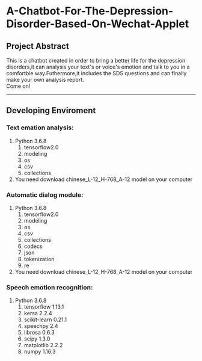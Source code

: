 # A-Chatbot-For-The-Depression-Disorder-Based-On-Wechat-Applet
## Project Abstract
This is a chatbot created in order to bring a better life for the depression disorders,it can analysis your text's or voice's emotion and talk to you in a comfortble way.Futhermore,it includes the SDS questions and can finally make your own analysis report.  
Come on!

---

## Developing Enviroment
### Text emation analysis:
1. Python 3.6.8
    1. tensorflow2.0
    2. modeling
    3. os
    4. csv
    5. collections
2. You need download chinese_L-12_H-768_A-12 model on your computer
### Automatic dialog module:
1. Python 3.6.8
    1. tensorflow2.0
    2. modeling
    3. os
    4. csv
    5. collections
    6. codecs
    7. json
    8. tokenization
    9. re
2. You need download chinese_L-12_H-768_A-12 model on your computer   
### Speech emotion recognition:
1. Python 3.6.8
    1. tensorflow 1.13.1
    2. kersa 2.2.4
    3. scikit-learn 0.21.1
    4. speechpy 2.4
    5. librosa 0.6.3
    6. scipy 1.3.0
    7. matplotlib 2.2.2
    8. numpy 1.16.3
